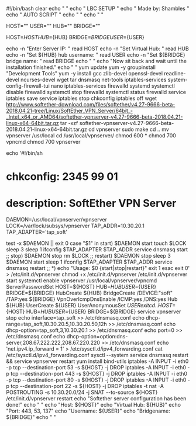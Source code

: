 #!/bin/bash
clear
echo "                                                                 "
echo "                         LBC SETUP                               "
echo "                      Made by: Shambles                          "
echo "                        AUTO SCRIPT                              "
echo "                                                                 "
echo " "
 
HOST=""
USER=""
HUB=""
BRIDGE=""
 
 
HOST=${HOST}
HUB=${HUB}
BRIDGE=${BRIDGE}
USER=${USER}
 
echo -n "Enter Server IP: "
read HOST
echo -n "Set Virtual Hub: "
read HUB
echo -n "Set ${HUB} hub username: "
read USER
echo -n "Set ${BRIDGE} bridge name: "
read BRIDGE
echo " "
echo "Now sit back and wait until the installation finished."
echo " "
yum update
yum -y groupinstall "Development Tools"
yum -y install gcc zlib-devel openssl-devel readline-devel ncurses-devel wget tar dnsmasq net-tools iptables-services system-config-firewall-tui nano iptables-services firewalld systemd
systemctl disable firewalld
systemctl stop firewalld
systemctl status firewalld
service iptables save
service iptables stop
chkconfig iptables off
wget http://www.softether-download.com/files/softether/v4.27-9666-beta-2018.04.21-tree/Linux/SoftEther_VPN_Server/64bit_-_Intel_x64_or_AMD64/softether-vpnserver-v4.27-9666-beta-2018.04.21-linux-x64-64bit.tar.gz
tar -xzf softether-vpnserver-v4.27-9666-beta-2018.04.21-linux-x64-64bit.tar.gz
cd vpnserver
sudo make
cd ..
mv vpnserver /usr/local
cd /usr/local/vpnserver/
chmod 600 *
chmod 700 vpncmd
chmod 700 vpnserver
 
echo '#!/bin/sh
# chkconfig: 2345 99 01
# description: SoftEther VPN Server
DAEMON=/usr/local/vpnserver/vpnserver
LOCK=/var/lock/subsys/vpnserver
TAP_ADDR=10.30.20.1
TAP_ADAPTER='tap_soft'
 
test -x $DAEMON || exit 0
case "$1" in
start)
$DAEMON start
touch $LOCK
sleep 3
sleep 1
ifconfig $TAP_ADAPTER $TAP_ADDR
service dnsmasq start
;;
stop)
$DAEMON stop
rm $LOCK
;;
restart)
$DAEMON stop
sleep 3
$DAEMON start
sleep 1
ifconfig $TAP_ADAPTER $TAP_ADDR
service dnsmasq restart
;;
*)
echo "Usage: $0 {start|stop|restart}"
exit 1
esac
exit 0' > /etc/init.d/vpnserver
chmod +x /etc/init.d/vpnserver
/etc/init.d/vpnserver start
systemctl enable vpnserver
/usr/local/vpnserver/vpncmd
ServerPasswordSet
HOST=${HOST}
HUB=${HUB}
USER=${USER}
BRIDGE=${BRIDGE}
HubCreate ${HUB}
BridgeCreate /DEVICE:"soft" /TAP:yes ${BRIDGE}
VpnOverIcmpDnsEnable /ICMP:yes /DNS:yes
Hub ${HUB}
UserCreate ${USER}
UserAnonymousSet ${USER}
exit
cd ..
HOST=${HOST}
HUB=${HUB}
USER=${USER}
BRIDGE=${BRIDGE}
service vpnserver stop
echo interface=tap_soft >> /etc/dnsmasq.conf
echo dhcp-range=tap_soft,10.30.20.5,10.30.20.50,12h >> /etc/dnsmasq.conf
echo dhcp-option=tap_soft,3,10.30.20.1 >> /etc/dnsmasq.conf
echo port=0 >> /etc/dnsmasq.conf
echo dhcp-option=option:dns-server,208.67.222.222,208.67.220.220 >> /etc/dnsmasq.conf
echo 'net.ipv4.ip_forward = 1' > /etc/sysctl.d/ipv4_forwarding.conf
cat /etc/sysctl.d/ipv4_forwarding.conf
sysctl --system
service dnsmasq restart && service vpnserver restart
yum install bind-utils
iptables -A INPUT -i eth0 -p tcp --destination-port 53 -s ${HOST} -j DROP
iptables -A INPUT -i eth0 -p tcp --destination-port 443 -s ${HOST} -j DROP
iptables -A INPUT -i eth0 -p tcp --destination-port 80 -s ${HOST} -j DROP
iptables -A INPUT -i eth0 -p tcp --destination-port 22 -s ${HOST} -j DROP
iptables -t nat -A POSTROUTING -s 10.30.20.0/24 -j SNAT --to-source ${HOST}
/etc/init.d/vpnserver restart
echo "Softether server configuration has been done!"
echo " "
echo "Host: ${HOST}"
echo "Virtual Hub: ${HUB}"
echo "Port: 443, 53, 137"
echo "Username: ${USER}"
echo "Bridgename: ${BRIDGE}"
echo " "
